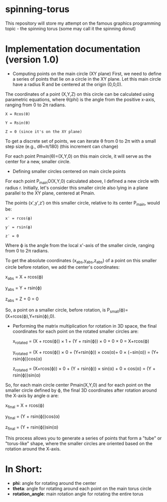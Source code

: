 # spinning-torus
This repository will store my attempt on the famous graphics programming topic - the spinning torus (some may call it the spinning donut) 


# Implementation documentation (version 1.0)
- Computing points on the main circle (XY plane)
First, we need to define a series of points that lie on a circle in the XY plane. Let this main circle have a radius R and be centered at the origin (0,0,0).

The coordinates of a point (X,Y,Z) on this circle can be calculated using parametric equations, where θ(phi) is the angle from the positive x-axis, ranging from 0 to 2π radians.

    X = Rcos(θ)

    Y = Rsin(θ)

    Z = 0 (since it's on the XY plane)

To get a discrete set of points, we can iterate θ from 0 to 2π with a small step size (e.g., dθ=π/180) (this increment can change)

For each point Pmain​(θ)=(X,Y,0) on this main circle, it will serve as the center for a new, smaller circle.

- Defining smaller circles centered on main circle points

For each point P<sub>main</sub>O(X,Y,0) calculated above, I defined a new circle with radius r. Initially, let's consider this smaller circle also lying in a plane parallel to the XY plane, centered at Pmain​.

The points (x′,y′,z′) on this smaller circle, relative to its center P<sub>main</sub>​, would be:

    x′ = rcos(ϕ)

    y′ = rsin(ϕ)

    z′ = 0

Where ϕ is the angle from the local x'-axis of the smaller circle, ranging from 0 to 2π radians.

To get the absolute coordinates (x<sub>abs</sub>​,y<sub>abs</sub>,z<sub>abs</sub>​) of a point on this smaller circle before rotation, we add the center's coordinates:

x<sub>abs</sub> = X + rcos(ϕ)

y<sub>abs</sub> = Y + rsin(ϕ)

z<sub>abs</sub> = Z + 0 = 0

So, a point on a smaller circle, before rotation, is P<sub>small</sub>​(ϕ)=(X+rcos(ϕ),Y+rsin(ϕ),0).

- Performing the matrix multiplication for rotation in 3D space, the final coordinates for each point on the rotated smaller circles are:

    x<sub>rotated</sub> ​= (X + rcos(ϕ)) × 1 + (Y + rsin(ϕ)) × 0 + 0 × 0 = X+rcos(ϕ)

    y<sub>rotated</sub> = (X + rcos(ϕ)) × 0 + (Y+rsin(ϕ)) × cos(α)+ 0 × (−sin(α)) = (Y+ rsin(ϕ))cos(α)

    z<sub>rotated</sub> = (X+rcos(ϕ)) × 0 + (Y + rsin(ϕ)) × sin(α) + 0 × cos(α) = (Y + rsin(ϕ))sin(α)

So, for each main circle center Pmain​(X,Y,0) and for each point on the smaller circle defined by ϕ, the final 3D coordinates after rotation around the X-axis by angle α are:

x<sub>final</sub> = X + rcos(ϕ)

y<sub>final</sub> = (Y + rsin(ϕ))cos(α)

z<sub>final</sub> = (Y + rsin(ϕ))sin(α)

This process allows you to generate a series of points that form a "tube" or "torus-like" shape, where the smaller circles are oriented based on the rotation around the X-axis.

# In Short:
- **phi**: angle for rotating around the center 
- **theta**: angle for rotating around each point on the main torus circle
- **rotation_angle**: main rotation angle for rotating the entire torus